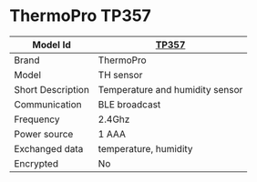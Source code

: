 # ThermoPro TP357

|Model Id|[TP357](https://github.com/theengs/decoder/blob/development/src/devices/TP357_8_json.h)|
|-|-|
|Brand|ThermoPro|
|Model|TH sensor|
|Short Description|Temperature and humidity sensor|
|Communication|BLE broadcast|
|Frequency|2.4Ghz|
|Power source|1 AAA|
|Exchanged data|temperature, humidity|
|Encrypted|No|
